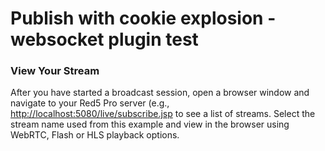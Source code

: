 # Publish with cookie explosion - websocket plugin test


### View Your Stream
After you have started a broadcast session, open a browser window and navigate to your Red5 Pro server (e.g., [http://localhost:5080/live/subscribe.jsp](http://localhost:5080/live/subscribe.jsp) to see a list of streams. Select the stream name used from this example and view in the browser using WebRTC, Flash or HLS playback options.
